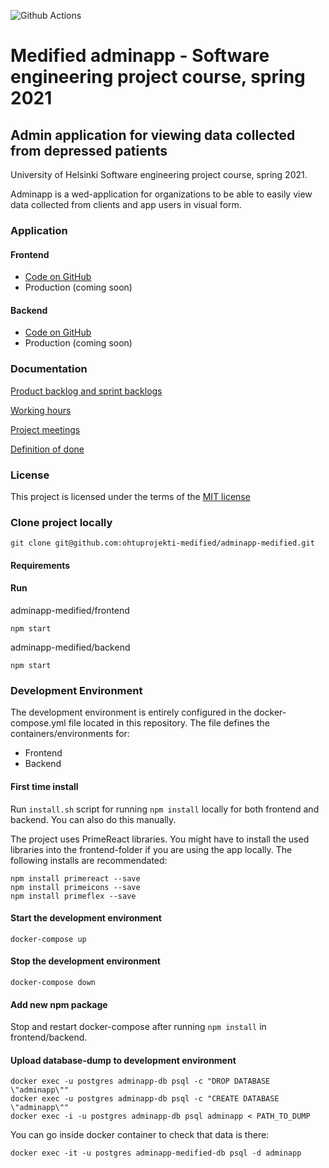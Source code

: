 ![Github Actions](https://github.com/ohtuprojekti-medified/adminapp-medified/workflows/MASTER%20PUSH/badge.svg)

# Medified adminapp - Software engineering project course, spring 2021

## Admin application for viewing data collected from depressed patients

University of Helsinki Software engineering project course, spring 2021.

Adminapp is a wed-application for organizations to be able to easily view data collected from clients and app users in visual form.

### Application

#### Frontend

* [Code on GitHub](https://github.com/ohtuprojekti-medified/adminapp-medified/tree/master/frontend)
* Production (coming soon)

#### Backend

* [Code on GitHub](https://github.com/ohtuprojekti-medified/adminapp-medified/tree/master/backend)
* Production (coming soon)

### Documentation

[Product backlog and sprint backlogs](https://docs.google.com/spreadsheets/d/12SjSfmpHuiBGJR2jTG2uMZ6Wvu--zwmGLkGJ7036ziA/edit#gid=0)

[Working hours](https://docs.google.com/spreadsheets/d/12SjSfmpHuiBGJR2jTG2uMZ6Wvu--zwmGLkGJ7036ziA/edit#gid=82105203)

[Project meetings](https://docs.google.com/spreadsheets/d/1Iz9njk4EYOEunnRDfs3cAydd4zUapblLWb9VrtLpe2Y/edit#gid=0)

[Definition of done](https://github.com/ohtuprojekti-medified/adminapp-medified/wiki/Definition-of-Done)

### License

This project is licensed under the terms of the [MIT license](https://github.com/ohtuprojekti-medified/adminapp-medified/blob/master/LICENSE)

### Clone project locally

`git clone git@github.com:ohtuprojekti-medified/adminapp-medified.git`

#### Requirements

#### Run

adminapp-medified/frontend

`npm start`

adminapp-medified/backend

`npm start`

### Development Environment
The development environment is entirely configured in the docker-compose.yml file located in this repository. The file defines the containers/environments for:

- Frontend
- Backend

#### First time install
Run `install.sh` script for running `npm install` locally for both frontend and backend. You can also do this manually.

The project uses PrimeReact libraries. You might have to install the used libraries into the frontend-folder if you are using the app locally. The following installs are recommendated:

```
npm install primereact --save
npm install primeicons --save
npm install primeflex --save
```
#### Start the development environment
`docker-compose up`

#### Stop the development environment
`docker-compose down`

#### Add new npm package
Stop and restart docker-compose after running `npm install` in frontend/backend.

#### Upload database-dump to development environment

```
docker exec -u postgres adminapp-db psql -c "DROP DATABASE \"adminapp\""
docker exec -u postgres adminapp-db psql -c "CREATE DATABASE \"adminapp\""
docker exec -i -u postgres adminapp-db psql adminapp < PATH_TO_DUMP
```

You can go inside docker container to check that data is there:

`docker exec -it -u postgres adminapp-medified-db psql -d adminapp`

